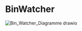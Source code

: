 # BinWatcher
![Bin_Watcher_Diagramme drawio](https://github.com/user-attachments/assets/49cb41f0-aea2-489c-a5f1-98b97230aba1)
